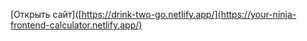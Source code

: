 [Открыть сайт]([https://drink-two-go.netlify.app/](https://your-ninja-frontend-calculator.netlify.app/)
